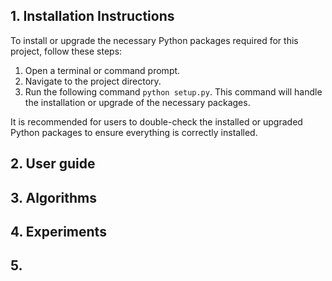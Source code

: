 

## 1. Installation Instructions
To install or upgrade the necessary Python packages required for this project, follow these steps:
1. Open a terminal or command prompt.
2. Navigate to the project directory.
3. Run the following command `python setup.py`. This command will handle the installation or upgrade of the necessary packages.

It is recommended for users to double-check the installed or upgraded Python packages to ensure everything is correctly installed. 

## 2. User guide
## 3. Algorithms
## 4. Experiments
## 5.